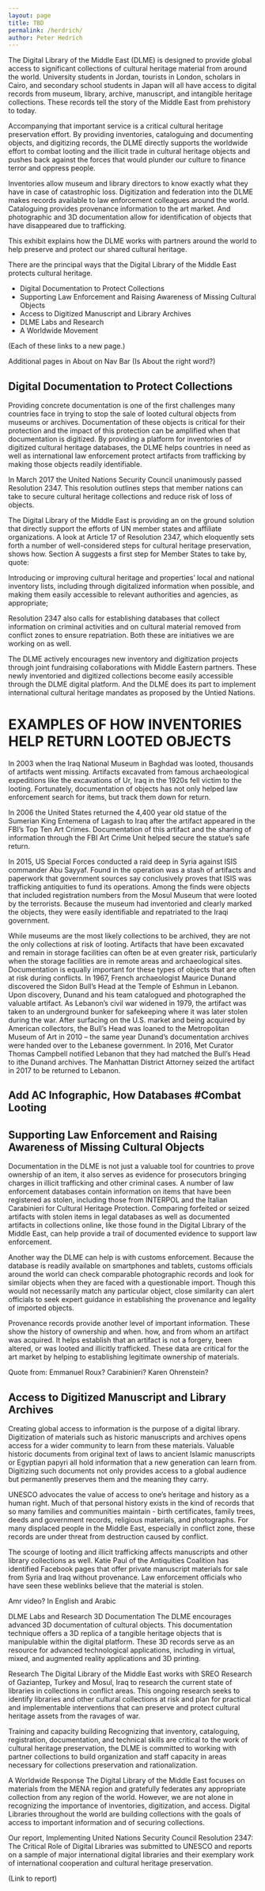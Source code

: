 ```yaml
---
layout: page
title: TBD
permalink: /herdrich/
author: Peter Hedrich
---
```


The Digital Library of the Middle East (DLME) is designed to provide global access to significant collections of cultural heritage material from around the world.  University students in Jordan, tourists in London, scholars in Cairo, and secondary school students in Japan will all have access to digital records from museum, library, archive, manuscript, and intangible heritage collections. These records tell the story of the Middle East from prehistory to today.

Accompanying that important service is a critical cultural heritage preservation effort. By providing inventories, cataloguing and documenting objects, and digitizing records, the DLME directly supports the worldwide effort to combat looting and the illicit trade in cultural heritage objects and pushes back against the forces that would plunder our culture to finance terror and oppress people.

Inventories allow museum and library directors to know exactly what they have in case of catastrophic loss. Digitization and federation into the DLME makes records available to law enforcement colleagues around the world. Cataloguing provides provenance information to the art market. And photographic and 3D documentation allow for identification of objects that have disappeared due to trafficking.

This exhibit explains how the DLME works with partners around the world to help preserve and protect our shared cultural heritage.

There are the principal ways that the Digital Library of the Middle East protects cultural heritage.

- Digital Documentation to Protect Collections
-	Supporting Law Enforcement and Raising Awareness of Missing Cultural Objects
-	Access to Digitized Manuscript and Library Archives
-	DLME Labs and Research
-	A Worldwide Movement

 (Each of these links to a new page.)

 Additional pages in About on Nav Bar (Is About the right word?)

## Digital Documentation to Protect Collections

Providing concrete documentation is one of the first challenges many countries face in trying to stop the sale of looted cultural objects from museums or archives. Documentation of these objects is critical for their protection and the impact of this protection can be amplified when that documentation is digitized. By providing a platform for inventories of digitized cultural heritage databases, the DLME helps countries in need as well as international law enforcement protect artifacts from trafficking by making those objects readily identifiable.

In March 2017 the United Nations Security Council unanimously passed Resolution 2347. This resolution outlines steps that member nations can take to secure cultural heritage collections and reduce risk of loss of objects.

The Digital Library of the Middle East is providing an on the ground solution that directly support the efforts of UN member states and affiliate organizations. A look at Article 17 of Resolution 2347, which eloquently sets forth a number of well-considered steps for cultural heritage preservation, shows how. Section A suggests a first step for Member States to take by, quote:

Introducing or improving cultural heritage and properties’ local and national inventory lists, including through digitalized information when possible, and making them easily accessible to relevant authorities and agencies, as appropriate;

Resolution 2347 also calls for establishing databases that collect information on criminal activities and on cultural material removed from conflict zones to ensure repatriation. Both these are initiatives we are working on as well.

The DLME actively encourages new inventory and digitization projects through joint fundraising collaborations with Middle Eastern partners. These newly inventoried and digitized collections become easily accessible through the DLME digital platform. And the DLME does its part to implement international cultural heritage mandates as proposed by the Untied Nations.

# EXAMPLES OF HOW INVENTORIES HELP RETURN LOOTED OBJECTS

In 2003 when the Iraq National Museum in Baghdad was looted, thousands of artifacts went missing. Artifacts excavated from famous archaeological expeditions like the excavations of Ur, Iraq in the 1920s fell victim to the looting. Fortunately, documentation of objects has not only helped law enforcement search for items, but track them down for return.

In 2006 the United States returned the 4,400 year old statue of the Sumerian King Entemena of Lagash to Iraq after the artifact appeared in the FBI’s Top Ten Art Crimes. Documentation of this artifact and the sharing of information through the FBI Art Crime Unit helped secure the statue’s safe return.

In 2015, US Special Forces conducted a raid deep in Syria against ISIS commander Abu Sayyaf. Found in the operation was a stash of artifacts and paperwork that government sources say conclusively proves that ISIS was trafficking antiquities to fund its operations. Among the finds were objects that included registration numbers from the Mosul Museum that were looted by the terrorists. Because the museum had inventoried and clearly marked the objects, they were easily identifiable and repatriated to the Iraqi government.

While museums are the most likely collections to be archived, they are not the only collections at risk of looting. Artifacts that have been excavated and remain in storage facilities can often be at even greater risk, particularly when the storage facilities are in remote areas and archaeological sites. Documentation is equally important for these types of objects that are often at risk during conflicts. In 1967, French archaeologist Maurice Dunand discovered the Sidon Bull’s Head at the Temple of Eshmun in Lebanon. Upon discovery, Dunand and his team catalogued and photographed the valuable artifact. As Lebanon’s civil war widened in 1979, the artifact was taken to an underground bunker for safekeeping where it was later stolen during the war. After surfacing on the U.S. market and being acquired by American collectors, the Bull’s Head was loaned to the Metropolitan Museum of Art in 2010 – the same year Dunand’s documentation archives were handed over to the Lebanese government. In 2016, Met Curator Thomas Campbell notified Lebanon that they had matched the Bull’s Head to ithe Dunand archives. The Manhattan District Attorney seized the artifact in 2017 to be returned to Lebanon.

## Add AC Infographic, How Databases #Combat Looting

## Supporting Law Enforcement and Raising Awareness of Missing Cultural Objects
Documentation in the DLME is not just a valuable tool for countries to prove ownership of an item, it also serves as evidence for prosecutors bringing charges in illicit trafficking and other criminal cases. A number of law enforcement databases contain information on items that have been registered as stolen, including those from INTERPOL and the Italian Carabinieri for Cultural Heritage Protection. Comparing forfeited or seized artifacts with stolen items in legal databases as well as documented artifacts in collections online, like those found in the Digital Library of the Middle East, can help provide a trail of documented evidence to support law enforcement.

Another way the DLME can help is with customs enforcement. Because the database is readily available on smartphones and tablets, customs officials around the world can check comparable photographic records and look for similar objects when they are faced with a questionable import. Though this would not necessarily match any particular object, close similarity can alert officials to seek expert guidance in establishing the provenance and legality of imported objects.

Provenance records provide another level of important information. These show the history of ownership and when. how, and from whom an artifact was acquired. It helps establish that an artifact is not a forgery, been altered, or was looted and illicitly trafficked. These data are critical for the art market by helping to establishing legitimate ownership of materials.

Quote from:
Emmanuel Roux?
Carabinieri?
Karen Ohrenstein?

## Access to Digitized Manuscript and Library Archives
Creating global access to information is the purpose of a digital library. Digitization of materials such as historic manuscripts and archives opens access for a wider community to learn from these materials. Valuable historic documents from original text of laws to ancient Islamic manuscripts or Egyptian papyri all hold information that a new generation can learn from. Digitizing such documents not only provides access to a global audience but permanently preserves them and the meaning they carry.

UNESCO advocates the value of access to one’s heritage and history as a human right. Much of that personal history exists in the kind of records that so many families and communities maintain - birth certificates, family trees, deeds and government records, religious materials, and photographs. For many displaced people in the Middle East, especially in conflict zone, these records are under threat from destruction caused by conflict.

The scourge of looting and illicit trafficking affects manuscripts and other library collections as well. Katie Paul of the Antiquities Coalition has identified Facebook pages that offer private manuscript materials for sale from Syria and Iraq without provenance. Law enforcement officials who have seen these weblinks believe that the material is stolen.

Amr video? In English and Arabic

DLME Labs and Research
3D Documentation
The DLME encourages advanced 3D documentation of cultural objects. This  documentation technique offers a 3D replica of a tangible heritage objects that is manipulable within the digital platform. These 3D records serve as an resource for advanced technological applications, including in virtual, mixed, and augmented reality applications and 3D printing.

Research
The Digital Library of the Middle East works with SREO Research of Gaziantep, Turkey and Mosul, Iraq to research the current state of libraries in collections in conflict areas. This ongoing research seeks to identify libraries and other cultural collections at risk and plan for practical and implementable interventions that can preserve and protect cultural heritage assets from the ravages of war.


Training and capacity building
Recognizing that inventory, cataloguing, registration, documentation, and technical skills are critical to the work of cultural heritage preservation, the DLME is committed to working with partner collections to build organization and staff capacity in areas necessary for collections preservation and rationalization.




A Worldwide Response
The Digital Library of the Middle East focuses on materials from the MENA region and gratefully federates any appropriate collection from any region of the world. However, we are not alone in recognizing the importance of inventories, digitization, and access. Digital Libraries throughout the world are building collections with the goals of access to important information and of securing collections.

Our report, Implementing United Nations Security Council Resolution 2347: The Critical Role of Digital Libraries was submitted to UNESCO and reports on a sample of major international digital libraries and their exemplary work of international cooperation and cultural heritage preservation.

(Link to report)
